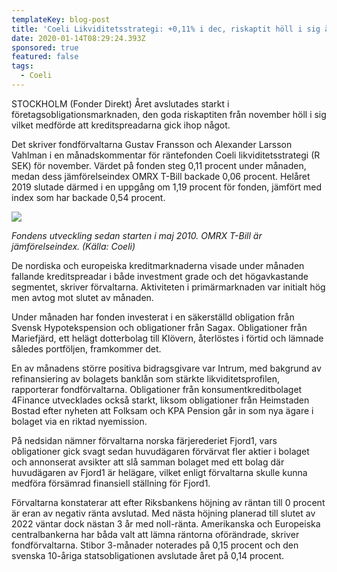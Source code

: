 ```yaml
---
templateKey: blog-post
title: 'Coeli Likviditetsstrategi: +0,11% i dec, riskaptit höll i sig året ut'
date: 2020-01-14T08:29:24.393Z
sponsored: true
featured: false
tags:
  - Coeli
---
```

STOCKHOLM (Fonder Direkt) Året avslutades starkt i företagsobligationsmarknaden, den goda riskaptiten från november höll i sig vilket medförde att kreditspreadarna gick ihop något.

Det skriver fondförvaltarna Gustav Fransson och Alexander Larsson Vahlman i en månadskommentar för räntefonden Coeli likviditetsstrategi (R SEK) för november. Värdet på fonden steg 0,11 procent under månaden, medan dess jämförelseindex OMRX T-Bill backade 0,06 procent. Helåret 2019 slutade därmed i en uppgång om 1,19 procent för fonden, jämfört med index som har backade 0,54 procent.

![](/img/likvid.png)

*Fondens utveckling sedan starten i maj 2010. OMRX T-Bill är jämförelseindex. (Källa: Coeli)*

De nordiska och europeiska kreditmarknaderna visade under månaden fallande kreditspreadar i både investment grade och det högavkastande segmentet, skriver förvaltarna. Aktiviteten i primärmarknaden var initialt hög men avtog mot slutet av månaden.

Under månaden har fonden investerat i en säkerställd obligation från Svensk Hypotekspension och obligationer från Sagax. Obligationer från Mariefjärd, ett helägt dotterbolag till Klövern, återlöstes i förtid och lämnade således portföljen, framkommer det.

En av månadens större positiva bidragsgivare var Intrum, med bakgrund av refinansiering av bolagets banklån som stärkte likviditetsprofilen, rapporterar fondförvaltarna. Obligationer från konsumentkreditbolaget 4Finance utvecklades också starkt, liksom obligationer från Heimstaden Bostad efter nyheten att Folksam och KPA Pension går in som nya ägare i bolaget via en riktad nyemission.

På nedsidan nämner förvaltarna norska färjerederiet Fjord1, vars obligationer gick svagt sedan huvudägaren förvärvat fler aktier i bolaget och annonserat avsikter att slå samman bolaget med ett bolag där huvudägaren av Fjord1 är helägare, vilket enligt förvaltarna skulle kunna medföra försämrad finansiell ställning för Fjord1.

Förvaltarna konstaterar att efter Riksbankens höjning av räntan till 0 procent är eran av negativ ränta avslutad. Med nästa höjning planerad till slutet av 2022 väntar dock nästan 3 år med noll-ränta. Amerikanska och Europeiska centralbankerna har båda valt att lämna räntorna oförändrade, skriver fondförvaltarna. Stibor 3-månader noterades på 0,15 procent och den svenska 10-åriga statsobligationen avslutade året på 0,14 procent.
